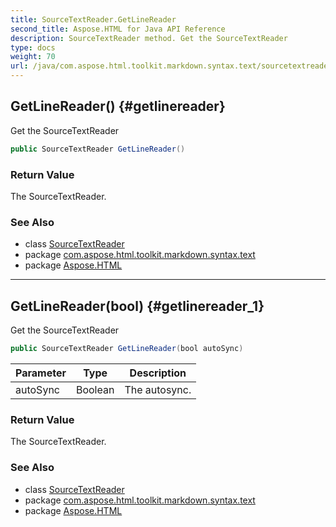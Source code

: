 ```yaml
---
title: SourceTextReader.GetLineReader
second_title: Aspose.HTML for Java API Reference
description: SourceTextReader method. Get the SourceTextReader
type: docs
weight: 70
url: /java/com.aspose.html.toolkit.markdown.syntax.text/sourcetextreader/getlinereader/
---
```

## GetLineReader() {#getlinereader}

Get the SourceTextReader

```java
public SourceTextReader GetLineReader()
```

### Return Value

The SourceTextReader.

### See Also

* class [SourceTextReader](../)
* package [com.aspose.html.toolkit.markdown.syntax.text](../../../com.aspose.html.toolkit.markdown.syntax.text/)
* package [Aspose.HTML](../../../)

---

## GetLineReader(bool) {#getlinereader_1}

Get the SourceTextReader

```java
public SourceTextReader GetLineReader(bool autoSync)
```

| Parameter | Type | Description |
| --- | --- | --- |
| autoSync | Boolean | The autosync. |

### Return Value

The SourceTextReader.

### See Also

* class [SourceTextReader](../)
* package [com.aspose.html.toolkit.markdown.syntax.text](../../../com.aspose.html.toolkit.markdown.syntax.text/)
* package [Aspose.HTML](../../../)
